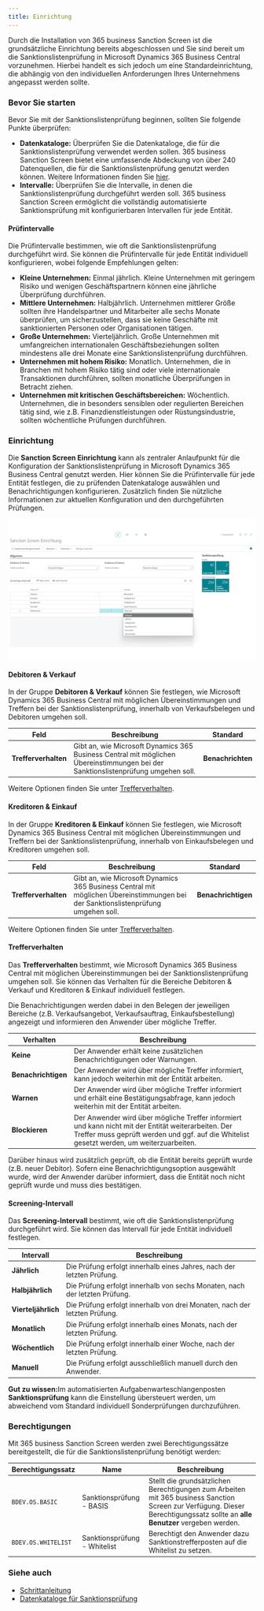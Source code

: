 ```yaml
---
title: Einrichtung
---
```


Durch die Installation von 365 business Sanction Screen ist die grundsätzliche Einrichtung bereits abgeschlossen und Sie sind bereit um die Sanktionslistenprüfung in Microsoft Dynamics 365 Business Central vorzunehmen.
Hierbei handelt es sich jedoch um eine Standardeinrichtung, die abhängig von den individuellen Anforderungen Ihres Unternehmens angepasst werden sollte.

### Bevor Sie starten

Bevor Sie mit der Sanktionslistenprüfung beginnen, sollten Sie folgende Punkte überprüfen:

- **Datenkataloge:** Überprüfen Sie die Datenkataloge, die für die Sanktionslistenprüfung verwendet werden sollen. 365 business Sanction Screen bietet eine umfassende Abdeckung von über 240 Datenquellen, die für die Sanktionslistenprüfung genutzt werden können. Weitere Informationen finden Sie [hier](data-sources.md).
- **Intervalle:** Überprüfen Sie die Intervalle, in denen die Sanktionslistenprüfung durchgeführt werden soll. 365 business Sanction Screen ermöglicht die vollständig automatisierte Sanktionsprüfung mit konfigurierbaren Intervallen für jede Entität.

#### Prüfintervalle

Die Prüfintervalle bestimmen, wie oft die Sanktionslistenprüfung durchgeführt wird. Sie können die Prüfintervalle für jede Entität individuell konfigurieren, wobei folgende Empfehlungen gelten:

- **Kleine Unternehmen:** Einmal jährlich. Kleine Unternehmen mit geringem Risiko und wenigen Geschäftspartnern können eine jährliche Überprüfung durchführen.
- **Mittlere Unternehmen:** Halbjährlich. Unternehmen mittlerer Größe sollten ihre Handelspartner und Mitarbeiter alle sechs Monate überprüfen, um sicherzustellen, dass sie keine Geschäfte mit sanktionierten Personen oder Organisationen tätigen.
- **Große Unternehmen:** Vierteljährlich. Große Unternehmen mit umfangreichen internationalen Geschäftsbeziehungen sollten mindestens alle drei Monate eine Sanktionslistenprüfung durchführen.
- **Unternehmen mit hohem Risiko:** Monatlich. Unternehmen, die in Branchen mit hohem Risiko tätig sind oder viele internationale Transaktionen durchführen, sollten monatliche Überprüfungen in Betracht ziehen.
- **Unternehmen mit kritischen Geschäftsbereichen:** Wöchentlich. Unternehmen, die in besonders sensiblen oder regulierten Bereichen tätig sind, wie z.B. Finanzdienstleistungen oder Rüstungsindustrie, sollten wöchentliche Prüfungen durchführen.

### Einrichtung

Die **Sanction Screen Einrichtung** kann als zentraler Anlaufpunkt für die Konfiguration der Sanktionslistenprüfung in Microsoft Dynamics 365 Business Central genutzt werden. Hier können Sie die Prüfintervalle für jede Entität festlegen, die zu prüfenden Datenkataloge auswählen und Benachrichtigungen konfigurieren.
Zusätzlich finden Sie nützliche Informationen zur aktuellen Konfiguration und den durchgeführten Prüfungen.

![365 business Sanction Screen - Einrichtung](/assets/images/365-business-sanction-screen/sanctionscreen.setup.de-DE.png)

#### Debitoren & Verkauf

In der Gruppe **Debitoren & Verkauf** können Sie festlegen, wie Microsoft Dynamics 365 Business Central mit möglichen Übereinstimmungen und Treffern bei der Sanktionslistenprüfung, innerhalb von Verkaufsbelegen und Debitoren umgehen soll.

| Feld | Beschreibung | Standard |
| --- | --- | --- |
| **Trefferverhalten** | Gibt an, wie Microsoft Dynamics 365 Business Central mit möglichen Übereinstimmungen bei der Sanktionslistenprüfung umgehen soll. | **Benachrichten** |

Weitere Optionen finden Sie unter [Trefferverhalten](setup.md#trefferverhalten).

#### Kreditoren & Einkauf

In der Gruppe **Kreditoren & Einkauf** können Sie festlegen, wie Microsoft Dynamics 365 Business Central mit möglichen Übereinstimmungen und Treffern bei der Sanktionslistenprüfung, innerhalb von Einkaufsbelegen und Kreditoren umgehen soll.

| Feld | Beschreibung | Standard |
| --- | --- | --- |
| **Trefferverhalten** | Gibt an, wie Microsoft Dynamics 365 Business Central mit möglichen Übereinstimmungen bei der Sanktionslistenprüfung umgehen soll. | **Benachrichtigen** |

Weitere Optionen finden Sie unter [Trefferverhalten](setup.md#trefferverhalten).

#### Trefferverhalten

Das **Trefferverhalten** bestimmt, wie Microsoft Dynamics 365 Business Central mit möglichen Übereinstimmungen bei der Sanktionslistenprüfung umgehen soll. Sie können das Verhalten für die Bereiche Debitoren & Verkauf und Kreditoren & Einkauf individuell festlegen.

Die Benachrichtigungen werden dabei in den Belegen der jeweiligen Bereiche (z.B. Verkaufsangebot, Verkaufsauftrag, Einkaufsbestellung) angezeigt und informieren den Anwender über mögliche Treffer.

| Verhalten | Beschreibung |
| --- | --- |
| **Keine** | Der Anwender erhält keine zusätzlichen Benachrichtigungen oder Warnungen. |
| **Benachrichtigen** | Der Anwender wird über mögliche Treffer informiert, kann jedoch weiterhin mit der Entität arbeiten. |
| **Warnen** | Der Anwender wird über mögliche Treffer informiert und erhält eine Bestätigungsabfrage, kann jedoch weiterhin mit der Entität arbeiten. |
| **Blockieren** | Der Anwender wird über mögliche Treffer informiert und kann nicht mit der Entität weiterarbeiten. Der Treffer muss geprüft werden und ggf. auf die Whitelist gesetzt werden, um weiterzuarbeiten. |

Darüber hinaus wird zusätzlich geprüft, ob die Entität bereits geprüft wurde (z.B. neuer Debitor). Sofern eine Benachrichtigungsoption ausgewählt wurde, wird der Anwender darüber informiert, dass die Entität noch nicht geprüft wurde und muss dies bestätigen.

#### Screening-Intervall

Das **Screening-Intervall** bestimmt, wie oft die Sanktionslistenprüfung durchgeführt wird. Sie können das Intervall für jede Entität individuell festlegen.

| Intervall | Beschreibung |
| --- | --- |
| **Jährlich** | Die Prüfung erfolgt innerhalb eines Jahres, nach der letzten Prüfung. |
| **Halbjährlich** | Die Prüfung erfolgt innerhalb von sechs Monaten, nach der letzten Prüfung. |
| **Vierteljährlich** | Die Prüfung erfolgt innerhalb von drei Monaten, nach der letzten Prüfung. |
| **Monatlich** | Die Prüfung erfolgt innerhalb eines Monats, nach der letzten Prüfung. |
| **Wöchentlich** | Die Prüfung erfolgt innerhalb einer Woche, nach der letzten Prüfung. |
| **Manuell** | Die Prüfung erfolgt ausschließlich manuell durch den Anwender. |

<div class="alert alert-notice">
    <i class="fa-light fa-hand-point-up fa-lg" style="--fa-secondary-color: #FF0000; --fa-primary-color: #111111; --fa-secondary-opacity: 0.7"></i> <strong>Gut zu wissen:</strong>Im automatisierten Aufgabenwarteschlangenposten <strong>Sanktionsprüfung</strong> kann die Einstellung übersteuert werden, um abweichend vom Standard individuell Sonderprüfungen durchzuführen.
</div>

### Berechtigungen

Mit 365 business Sanction Screen werden zwei Berechtigungssätze bereitgestellt, die für die Sanktionslistenprüfung benötigt werden:

| Berechtigungssatz | Name | Beschreibung |
| --- | --- | --- |
| `BDEV.OS.BASIC` | Sanktionsprüfung - BASIS | Stellt die grundsätzlichen Berechtigungen zum Arbeiten mit 365 business Sanction Screen zur Verfügung. Dieser Berechtigungssatz sollte an **alle Benutzer** vergeben werden. |
| `BDEV.OS.WHITELIST` | Sanktionsprüfung - Whitelist | Berechtigt den Anwender dazu Sanktionstrefferposten auf die Whitelist zu setzen. |

### Siehe auch

- [Schrittanleitung](get-started.md)
- [Datenkataloge für Sanktionsprüfung](data-sources.md)
